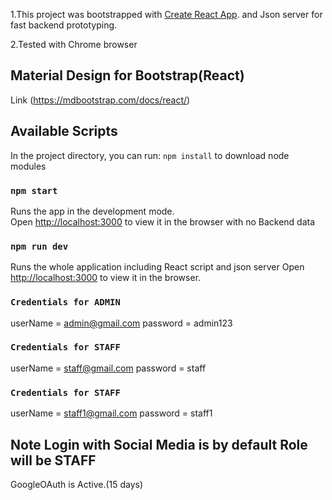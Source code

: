 1.This project was bootstrapped with [Create React App](https://github.com/facebook/create-react-app).
and Json server for fast backend prototyping.

2.Tested with Chrome browser

## Material Design for Bootstrap(React)<br />

Link (https://mdbootstrap.com/docs/react/)

## Available Scripts

In the project directory, you can run: `npm install` to download node modules

### `npm start`

Runs the app in the development mode.<br />
Open [http://localhost:3000](http://localhost:3000) to view it in the browser with no Backend data

### `npm run dev`

Runs the whole application including React script and json server
Open [http://localhost:3000](http://localhost:3000) to view it in the browser.

### `Credentials for ADMIN`

userName = admin@gmail.com
password = admin123

### `Credentials for STAFF`

userName = staff@gmail.com
password = staff

### `Credentials for STAFF`

userName = staff1@gmail.com
password = staff1

## Note Login with Social Media is by default Role will be STAFF

GoogleOAuth is Active.(15 days)
